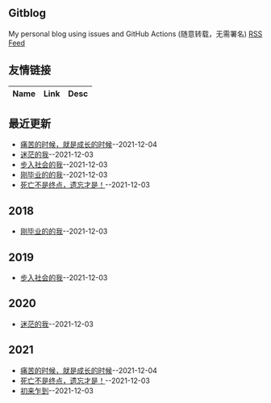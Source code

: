 ## Gitblog
My personal blog using issues and GitHub Actions (随意转载，无需署名)
[RSS Feed](https://raw.githubusercontent.com/zfy68/gitblog/master/feed.xml)
## 友情链接
| Name | Link | Desc | 
 | ---- | ---- | ---- |
## 最近更新
- [痛苦的时候，就是成长的时候](https://github.com/zfy68/gitblog/issues/7)--2021-12-04
- [迷茫的我](https://github.com/zfy68/gitblog/issues/6)--2021-12-03
- [步入社会的我](https://github.com/zfy68/gitblog/issues/5)--2021-12-03
- [刚毕业的的我](https://github.com/zfy68/gitblog/issues/4)--2021-12-03
- [死亡不是终点，遗忘才是！](https://github.com/zfy68/gitblog/issues/3)--2021-12-03
## 2018
- [刚毕业的的我](https://github.com/zfy68/gitblog/issues/4)--2021-12-03
## 2019
- [步入社会的我](https://github.com/zfy68/gitblog/issues/5)--2021-12-03
## 2020
- [迷茫的我](https://github.com/zfy68/gitblog/issues/6)--2021-12-03
## 2021
- [痛苦的时候，就是成长的时候](https://github.com/zfy68/gitblog/issues/7)--2021-12-04
- [死亡不是终点，遗忘才是！](https://github.com/zfy68/gitblog/issues/3)--2021-12-03
- [初来乍到](https://github.com/zfy68/gitblog/issues/2)--2021-12-03
